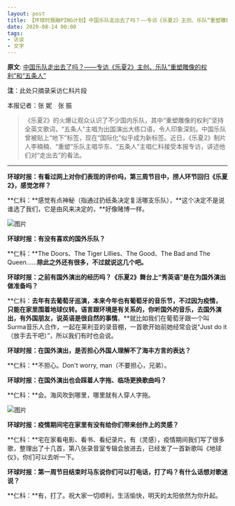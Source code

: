 ```yaml
---
layout: post
title: 【环球时报融PING计划】中国乐队走出去了吗？——专访《乐夏2》主创、乐队“重塑雕像的权利”和“五条人” 
date: 2020-08-14 00:00
tags:
- 访谈
- 文字
---
```

**原文**:
[中国乐队走出去了吗？——专访《乐夏2》主创、乐队“重塑雕像的权利”和“五条人”](https://mp.weixin.qq.com/s/sc-VzV9W_pXSlbfkT8qaLA)

**注**：此处只摘录采访仁科片段

本报记者：张 妮　张 振

> 《乐夏2》的火爆让观众认识了不少国内乐队，其中“重塑雕像的权利”坚持全英文歌词，“五条人”主唱为出国演出大练口语，令人印象深刻。中国乐队曾被贴上“地下”标签，现在“国际化”似乎成为新标签。近日，《乐夏2》制片人李楠楠、“重塑”乐队主唱华东、“五条人”主唱仁科接受本报专访，讲述他们对“走出去”的看法。

<hr class="stylish">

**环球时报：有看过网上对你们表现的评价吗，第三周节目中，捞人环节回归《乐夏2》，感觉怎样？**

**仁科：**感觉有点神秘（指通过扔纸条决定复活哪支乐队），**这个决定不是说谁选了我们，它是由风来决定的，**好像赌博一样。

![图片](https://mmbiz.qpic.cn/mmbiz_jpg/bibCE7iaibkftlbLHxQWyTm2iceaVMZwXISGKpK55Db5s56kwSicyp0rriaNjLlkibibhMsxUe5oHgvHh8j8dKWt0IJXVQ/640?wx_fmt=jpeg&tp=webp&wxfrom=5&wx_lazy=1&wx_co=1)

**环球时报：有没有喜欢的国外乐队？**

**仁科：**The Doors、The Tiger Lillies、The Good、The Bad and The Queen……**除此之外还有很多，不过就说这几个吧。**

**环球时报：之前有国外演出的经历吗？《乐夏2》舞台上“秀英语”是在为国外演出做准备吗？**

**仁科：**去年有去葡萄牙巡演，本来今年也有葡萄牙的音乐节，不过因为疫情，只能在家里围着地球仪转。**语言跟环境是有关系的，你听国外的音乐，去国外演出，有外国朋友，说英语是很自然的事情****。**就比如我们在葡萄牙跟一个叫Surma音乐人合作，一起在莱利亚的录音棚，一首歌开始前她经常会说“Just do it（放手去干吧）”，所以我们有时也会说。

**环球时报：在国外演出，是否担心外国人理解不了海丰方言的表达？**

**仁科：**不担心。Don't worry, man（不要担心，兄弟）。

**环球时报：在国外演出也会踩着人字拖、临场更换歌曲吗？**

**仁科：**会。海风吹到哪里，哪里就有人穿人字拖。

![图片](https://mmbiz.qpic.cn/mmbiz_jpg/bibCE7iaibkftlbLHxQWyTm2iceaVMZwXISG0Speaa2a3ZVUStK0ZibYQ1tHzZ8sXRQKa1PEIxKltlcuVEmVVfNKZ0w/640?wx_fmt=jpeg&tp=webp&wxfrom=5&wx_lazy=1&wx_co=1)

**环球时报：疫情期间宅在家里有没有给你们带来创作上的灵感？**

**仁科：**宅在家看电影、看书、看纪录片。有（灵感），疫情期间我们写了很多歌，整理出了十几首，第八张录音室专辑会放进去，已经发了一首新歌叫《地球仪》，你们可以去听一下。

**环球时报：第一周节目结束时马东说你们可以打电话，打了吗？有什么话想对歌迷说？**

**仁科：**有，打了。祝大家一切顺利，生活愉快，明天的太阳依然为你升起。
